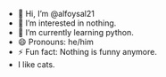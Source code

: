 - 👋 Hi, I’m @alfoysal21
- 👀 I’m interested in nothing.
- 🌱 I’m currently learning python.
- 😄 Pronouns: he/him
- ⚡ Fun fact: Nothing is funny anymore.
- I like cats.

<!---
alfoysal21/alfoysal21 is a ✨ special ✨ repository because its `README.md` (this file) appears on your GitHub profile.
You can click the Preview link to take a look at your changes.
--->
